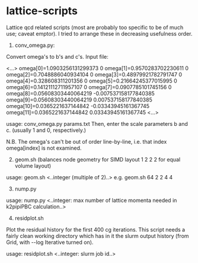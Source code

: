 # lattice-scripts
Lattice qcd related scripts (most are probably too specific to be of much use; caveat emptor).  I tried to arrange these in decreasing usefulness order.

1. conv\_omega.py:

Convert omega's to b's and c's.  Input file:

<...>
omega[0]=1.0903256131299373 0
omega[1]=0.9570283702230611 0
omega[2]=0.7048886040934104 0
omega[3]=0.48979921782791747 0
omega[4]=0.328608311201356 0
omega[5]=0.21664245377015995 0
omega[6]=0.14121112711957107 0
omega[7]=0.0907785101745156 0
omega[8]=0.05608303440064219 -0.007537158177840385
omega[9]=0.05608303440064219 0.007537158177840385
omega[10]=0.0365221637144842 -0.03343945161367745
omega[11]=0.0365221637144842 0.03343945161367745
<...>

usage:
conv\_omega.py params.txt
Then, enter the scale parameters b and c. (usually 1 and 0, respectively.)

N.B. The omega's can't be out of order line-by-line, i.e. that index omega[index] is not examined.

2. geom.sh (balances node geometry for SIMD layout 1 2 2 2 for equal volume layout)

usage:
geom.sh <..integer (multiple of 2)..>
e.g.
geom.sh 64
2 2 4 4

3. nump.py

usage:
nump.py <..integer: max number of lattice momenta needed in k2pipiPBC calculation..>

4. residplot.sh

Plot the residual history for the first 400 cg iterations.  This script needs a fairly clean working directory which has in it the slurm output history (from Grid, with --log Iterative turned on).

usage:
residplot.sh <..integer: slurm job id..>
